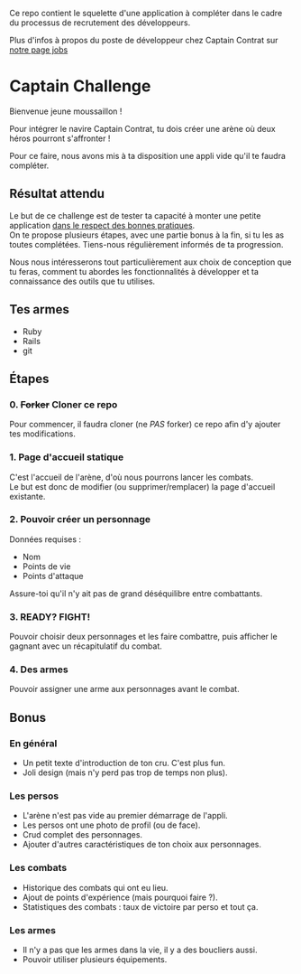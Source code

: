 Ce repo contient le squelette d'une application à compléter dans le cadre du processus de recrutement des développeurs.

Plus d'infos à propos du poste de développeur chez Captain Contrat sur [notre page jobs](https://jobs.captaincontrat.com/)

# Captain Challenge

Bienvenue jeune moussaillon !

Pour intégrer le navire Captain Contrat, tu dois créer une arène où deux héros pourront s'affronter !

Pour ce faire, nous avons mis à ta disposition une appli vide qu'il te faudra compléter.

## Résultat attendu

Le but de ce challenge est de tester ta capacité à monter une petite application [dans le respect des bonnes pratiques](https://medium.com/captain-contrat-tech).  
On te propose plusieurs étapes, avec une partie bonus à la fin, si tu les as toutes complétées. Tiens-nous régulièrement informés de ta progression.

Nous nous intéresserons tout particulièrement aux choix de conception que tu feras, comment tu abordes les fonctionnalités à développer et ta connaissance des outils que tu utilises.

## Tes armes

- Ruby
- Rails
- git

## Étapes

### 0. ~~Forker~~ Cloner ce repo

Pour commencer, il faudra cloner (ne *PAS* forker) ce repo afin d'y ajouter tes modifications.

### 1. Page d'accueil statique

C'est l'accueil de l'arène, d'où nous pourrons lancer les combats.  
Le but est donc de modifier (ou supprimer/remplacer) la page d'accueil existante.

### 2. Pouvoir créer un personnage

Données requises :

- Nom
- Points de vie
- Points d'attaque

Assure-toi qu'il n'y ait pas de grand déséquilibre entre combattants.  

### 3. READY? FIGHT!

Pouvoir choisir deux personnages et les faire combattre, puis afficher le gagnant avec un récapitulatif du combat.

### 4. Des armes

Pouvoir assigner une arme aux personnages avant le combat.

## Bonus

### En général
- Un petit texte d'introduction de ton cru. C'est plus fun.
- Joli design (mais n'y perd pas trop de temps non plus).

### Les persos
- L'arène n'est pas vide au premier démarrage de l'appli.
- Les persos ont une photo de profil (ou de face).
- Crud complet des personnages.
- Ajouter d'autres caractéristiques de ton choix aux personnages.

### Les combats
- Historique des combats qui ont eu lieu.
- Ajout de points d'expérience (mais pourquoi faire ?).
- Statistiques des combats : taux de victoire par perso et tout ça.

### Les armes
- Il n'y a pas que les armes dans la vie, il y a des boucliers aussi.
- Pouvoir utiliser plusieurs équipements.
